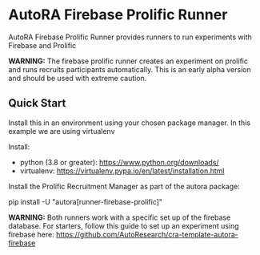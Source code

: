# AutoRA Firebase Prolific Runner

AutoRA Firebase Prolific Runner provides runners to run experiments with Firebase and Prolific

**WARNING:** The firebase prolific runner creates an experiment on prolific and runs recruits participants automatically. This is an
early alpha version and should be used with extreme caution.

## Quick Start

Install this in an environment using your chosen package manager. In this example we are using virtualenv

Install:
- python (3.8 or greater): https://www.python.org/downloads/
- virtualenv: https://virtualenv.pypa.io/en/latest/installation.html

Install the Prolific Recruitment Manager as part of the autora package:

pip install -U "autora[runner-firebase-prolific]"

**WARNING:** Both runners work with a specific set up of the firebase database. For starters, follow this guide to set up an experiment using firebase here: https://github.com/AutoResearch/cra-template-autora-firebase